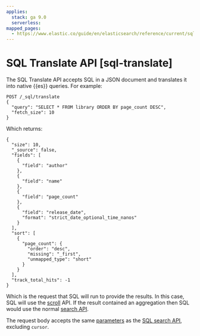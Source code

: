 ```yaml
---
applies:
  stack: ga 9.0
  serverless:
mapped_pages:
  - https://www.elastic.co/guide/en/elasticsearch/reference/current/sql-translate.html
---
```


# SQL Translate API [sql-translate]

The SQL Translate API accepts SQL in a JSON document and translates it into native {{es}} queries. For example:

```console
POST /_sql/translate
{
  "query": "SELECT * FROM library ORDER BY page_count DESC",
  "fetch_size": 10
}
```

Which returns:

```console-result
{
  "size": 10,
  "_source": false,
  "fields": [
    {
      "field": "author"
    },
    {
      "field": "name"
    },
    {
      "field": "page_count"
    },
    {
      "field": "release_date",
      "format": "strict_date_optional_time_nanos"
    }
  ],
  "sort": [
    {
      "page_count": {
        "order": "desc",
        "missing": "_first",
        "unmapped_type": "short"
      }
    }
  ],
  "track_total_hits": -1
}
```

Which is the request that SQL will run to provide the results. In this case, SQL will use the [scroll](https://www.elastic.co/guide/en/elasticsearch/reference/current/paginate-search-results.html#scroll-search-results) API. If the result contained an aggregation then SQL would use the normal [search API](https://www.elastic.co/guide/en/elasticsearch/reference/current/search-search.html).

The request body accepts the same [parameters](https://www.elastic.co/guide/en/elasticsearch/reference/current/sql-search-api.html#sql-search-api-request-body) as the [SQL search API](https://www.elastic.co/guide/en/elasticsearch/reference/current/sql-search-api.html), excluding `cursor`.

